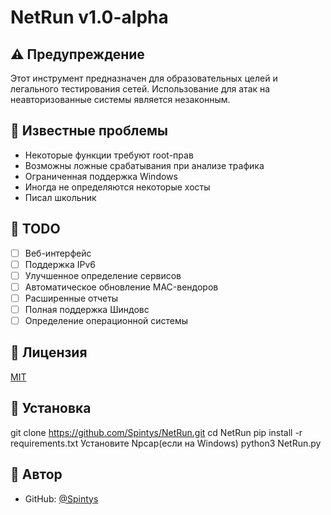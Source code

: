 # NetRun v1.0-alpha

## ⚠️ Предупреждение

Этот инструмент предназначен для образовательных целей и легального тестирования сетей. Использование для атак на неавторизованные системы является незаконным.

## 🐛 Известные проблемы

- Некоторые функции требуют root-прав
- Возможны ложные срабатывания при анализе трафика
- Ограниченная поддержка Windows
- Иногда не определяются некоторые хосты
- Писал школьник

## 📝 TODO

- [ ] Веб-интерфейс
- [ ] Поддержка IPv6
- [ ] Улучшенное определение сервисов
- [ ] Автоматическое обновление MAC-вендоров
- [ ] Расширенные отчеты
- [ ] Полная поддержка Шиндовс
- [ ] Определение операционной системы

## 📄 Лицензия

[MIT](LICENSE)

## 🔧 Установка 
git clone https://github.com/Spintys/NetRun.git
cd NetRun
pip install -r requirements.txt
Установите Npcap(если на Windows)
python3 NetRun.py

## 👤 Автор

- GitHub: [@Spintys](https://github.com/Spintys)

